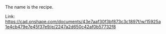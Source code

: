 The name is the recipe.

Link: https://cad.onshape.com/documents/43e7aaf30f3bf873c3c1897f/w/15925a1e4cb479e7e45f37e9/e/2247a2d650c42af0b57732f8
